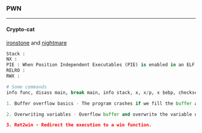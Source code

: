 ### PWN 

---

#### Crypto-cat

[ironstone](https://ir0nstone.gitbook.io/notes/other/pwntools) and [nightmare](https://guyinatuxedo.github.io/)

```py
Stack :
NX :
PIE : When Position Independent Executables (PIE) is enabled in an ELF (Executable and Linkable Format) file, it means that the executable is designed to be loaded into memory at any address and still execute correctly. 
RELRO :
RWX :
```


```py
# Some commands
info func, disass main, break main, info stack, x, x/p, x $ebp, checksec

1. Buffer overflow basics - The program crashes if we fill the buffer and exceed it because the other important stack values like base pointer, return pointer etc gets overwritten.

2. Overwriting variables - Overflow buffer and overwrite the variable on stack. We can set the variable with a debugger if it's remote, otherwise pass a payload.

3. Ret2win - Redirect the execution to a win function.

```
